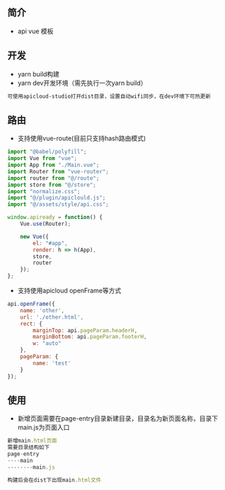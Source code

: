 ## 简介
- api vue 模板

## 开发
- yarn build构建
- yarn dev开发环境（需先执行一次yarn build）
```txt
可使用apicloud-studio打开dist目录，设置自动wifi同步，在dev环境下可热更新
```

## 路由
- 支持使用vue-route(目前只支持hash路由模式)
```js
import "@babel/polyfill";
import Vue from "vue";
import App from "./Main.vue";
import Router from "vue-router";
import router from "@/route";
import store from "@/store";
import "normalize.css";
import "@/plugin/apiclould.js";
import "@/assets/style/api.css";

window.apiready = function() {
    Vue.use(Router);

    new Vue({
        el: "#app",
        render: h => h(App),
        store,
        router
    });
};
```
- 支持使用apicloud openFrame等方式
```js
api.openFrame({
    name: 'other',
    url: './other.html',
    rect: {
        marginTop: api.pageParam.headerH,
        marginBottom: api.pageParam.footerH,
        w: "auto"
    },
    pageParam: {
        name: 'test'
    }
});
```

## 使用
- 新增页面需要在page-entry目录新建目录，目录名为新页面名称，目录下main.js为页面入口
```js
新增main.html页面
需要目录结构如下
page-entry
----main
--------main.js

构建后会在dist下出现main.html文件
```